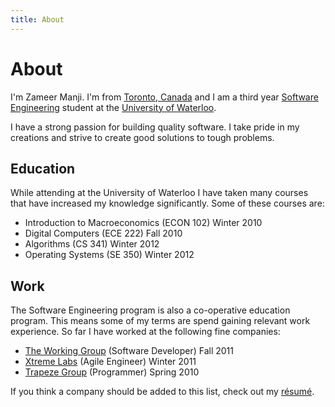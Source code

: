 ```yaml
---
title: About
---
```

# About #
I'm Zameer Manji. I'm from [Toronto, Canada][1] and I am a third year [Software Engineering][2]
student at the [University of Waterloo][3].

[1]: http://en.wikipedia.org/wiki/Toronto
[2]: http://uwaterloo.ca/
[3]: http://www.softeng.uwaterloo.ca/

I have a strong passion for building quality software. I take pride in my creations
and strive to create good solutions to tough problems.

## Education ##

While attending at the University of Waterloo I have taken
many courses that have increased my knowledge significantly. Some of these courses are:

* <span class='course-name'> Introduction to Macroeconomics (ECON 102) </span>
  <span class='course-term'> Winter 2010 </span>
* <span class='course-name'> Digital Computers (ECE 222) </span>
  <span class='course-term'> Fall 2010 </span>
* <span class='course-name'> Algorithms (CS 341) </span>
  <span class='course-term'> Winter 2012 </span>
* <span class='course-name'> Operating Systems (SE 350) </span>
  <span class='course-term'> Winter 2012 </span>

## Work ##

The Software Engineering program is also a co-operative education program. This
means some of my terms are spend gaining relevant work experience. So
far I have worked at the following fine companies:

* <span class='company-name'>     [The Working Group][twg] (Software Developer) </span>
  <span class='company-term'>     Fall 2011 </span>
* <span class='company-name'>     [Xtreme Labs][xl] (Agile Engineer) </span>
  <span class='company-term'>     Winter 2011 </span>
* <span class='company-name'>     [Trapeze Group][t] (Programmer) </span>
  <span class='company-term'>     Spring 2010 </span>

If you think a company should be added to this list, check out my [résumé][r].

[r]: /resume/
[twg]: http://www.theworkinggroup.ca
[xl]: http://www.xtremelabs.com
[t]: http://www.trapezegroup.com
